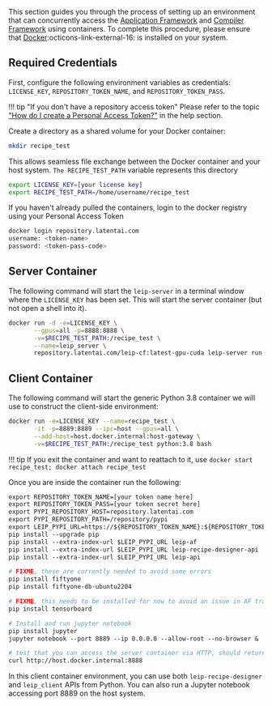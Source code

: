 This section guides you through the process of setting up an environment that can concurrently access the [Application Framework](https://leipdocs.latentai.io/af/latest/content/) and [Compiler Framework](https://leipdocs.latentai.io/cf/latest/content/) using containers. To complete this procedure, please ensure that [Docker](https://docs.docker.com/engine/install/):octicons-link-external-16: is installed on your system.

## Required Credentials

First, configure the following environment variables as credentials: `LICENSE_KEY`, `REPOSITORY_TOKEN_NAME`, and `REPOSITORY_TOKEN_PASS`.


!!! tip "If you don't have a repository access token"
    Please refer to the topic ["How do I create a Personal Access Token?"](https://leipdocs.latentai.io/home/content/help/#installing-leip) in the help section. 

Create a directory as a shared volume for your Docker container:
 
```bash
mkdir recipe_test
```

This allows seamless file exchange between the Docker container and your host system. `The RECIPE_TEST_PATH` variable represents this directory

```bash
export LICENSE_KEY=[your license key]
export RECIPE_TEST_PATH=/home/username/recipe_test
```

If you haven't already pulled the containers, login to the docker registry using your Personal Access Token

```bash
docker login repository.latentai.com
username: <token-name>
password: <token-pass-code>
```

## Server Container

The following command will start the `leip-server` in a terminal window where the `LICENSE_KEY` has been set. This will start the server container (but not open a shell into it).

```bash
docker run -d -e=LICENSE_KEY \
       --gpus=all -p=8888:8888 \
       -v=$RECIPE_TEST_PATH:/recipe_test \
       --name=leip_server \
       repository.latentai.com/leip-cf:latest-gpu-cuda leip-server run
```

## Client Container

The following command will start the generic Python 3.8 container we will use to construct the client-side environment:
```bash
docker run -e=LICENSE_KEY --name=recipe_test \
       -it -p=8889:8889 --ipc=host --gpus=all \
       --add-host=host.docker.internal:host-gateway \
       -v=$RECIPE_TEST_PATH:/recipe_test python:3.8 bash
```
!!! tip
    If you exit the container and want to reattach to it, use `docker start recipe_test; docker attach recipe_test `


Once you are inside the container run the following:
```dockerfile
export REPOSITORY_TOKEN_NAME=[your token name here]
export REPOSITORY_TOKEN_PASS=[your token secret here]
export PYPI_REPOSITORY_HOST=repository.latentai.com
export PYPI_REPOSITORY_PATH=/repository/pypi
export LEIP_PYPI_URL=https://${REPOSITORY_TOKEN_NAME}:${REPOSITORY_TOKEN_PASS}@${PYPI_REPOSITORY_HOST}${PYPI_REPOSITORY_PATH}/simple
pip install --upgrade pip
pip install --extra-index-url $LEIP_PYPI_URL leip-af
pip install --extra-index-url $LEIP_PYPI_URL leip-recipe-designer-api
pip install --extra-index-url $LEIP_PYPI_URL leip-api

# FIXME, these are currently needed to avoid some errors
pip install fiftyone
pip install fiftyone-db-ubuntu2204

# FIXME, this needs to be installed for now to avoid an issue in AF train
pip install tensorboard

# Install and run jupyter notebook
pip install jupyter
jupyter notebook --port 8889 --ip 0.0.0.0 --allow-root --no-browser &

# test that you can access the server container via HTTP, should return {"detail":"Not Found"}
curl http://host.docker.internal:8888
```

In this client container environment, you can use both `leip-recipe-designer` and `leip_client` APIs from Python. You can also run a Jupyter notebook accessing port 8889 on the host system.

